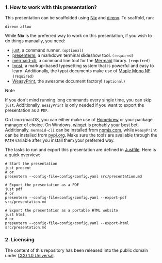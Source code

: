 ### 1. How to work with this presentation?

This presentation can be scaffolded using [Nix](https://nixos.org) and
[direnv](https://direnv.net). To scaffold, run:

```fish
direnv allow
```

While **Nix** is the preferred way to work on this presentation, if you wish to
do things manually, you need:

- [just](https://github.com/casey/just), a command runner. `(optional)`
- [presenterm](https://github.com/mfontanini/presenterm), a markdown terminal
  slideshow tool. `(required)`
- [mermaid-cli](https://github.com/mermaid-js/mermaid-cli), a command line tool
  for the [Mermaid](https://github.com/mermaid-js/mermaid) library. `(required)`
- [typst](https://github.com/typst/typst), a markup-based typesetting system
  that is powerful and easy to learn. Additionally, the typst documents make use
  of [Maple Mono NF](https://github.com/subframe7536/maple-font). `(required)`
- [WeasyPrint](https://github.com/Kozea/WeasyPrint), the awesome document
  factory! `(optional)`

> [!note]
>
> If you don't mind running long commands every single time, you can skip
> `just`. Additionally, `WeasyPrint` is only needed if you want to export the
> presentation as a `PDF`.

On Linux/macOS, you can either make use of [Homebrew](https://brew.sh) or your
package manager of choice. On Windows, [winget](https://winget.run) is probably
your best bet. Additionally, `mermaid-cli` can be installed from
[npmjs.com](https://www.npmjs.com/package/@mermaid-js/mermaid-cli), while
`WeasyPrint` can be installed from
[pypi.org](https://pypi.org/project/weasyprint). Make sure the tools are
available through the `PATH` variable after you install them your preferred way.

The tasks to run and export this presentation are defined in
[Justfile](/Justfile). Here is a quick overview:

```fish
# Start the presentation
just present
# or
presenterm --config-file=config/config.yaml src/presentation.md

# Export the presentation as a PDF
just pdf
# or
presenterm --config-file=config/config.yaml --export-pdf src/presentation.md

# Export the presentation as a portable HTML website
just html
# or
presenterm --config-file=config/config.yaml --export-html src/presentation.md
```

### 2. Licensing

The content of this repository has been released into the public domain under
[CC0 1.0 Universal](/LICENSE).
